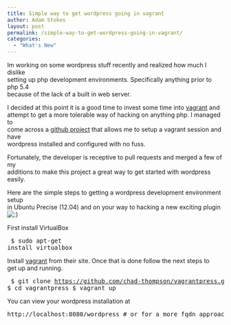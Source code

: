 ```yaml
---
title: Simple way to get wordpress going in vagrant
author: Adam Stokes
layout: post
permalink: /simple-way-to-get-wordpress-going-in-vagrant/
categories:
  - "What's New"
---
```

Im working on some wordpress stuff recently and realized how much I dislike  
setting up php development environments. Specifically anything prior to php 5.4  
because of the lack of a built in web server.

I decided at this point it is a good time to invest some time into <a href="http://vagrantup.com">vagrant</a> and  
attempt to get a more tolerable way of hacking on anything php. I managed to  
come across a <a href="https://github.com/chad-thompson/vagrantpress">github project</a> that allows me to setup a vagrant session and have  
wordpress installed and configured with no fuss.

Fortunately, the developer is receptive to pull requests and merged a few of my  
additions to make this project a great way to get started with wordpress  
easily.

Here are the simple steps to getting a wordpress development environment setup  
in Ubuntu Precise (12.04) and on your way to hacking a new exciting plugin <img src="http://i1.wp.com/astokes.org/wp-includes/images/smilies/icon_smile.gif?w=720" alt=":)" class="wp-smiley" data-recalc-dims="1" />

First install VirtualBox<pre class="prettyprint"> $ sudo apt-get install virtualbox </pre> 

Install <a href="http://vagrantup.com">vagrant</a> from their site. Once that is done follow the next steps to  
get up and running.<pre class="prettyprint"> $ git clone https://github.com/chad-thompson/vagrantpress.git $ cd vagrantpress $ vagrant up </pre> 

You can view your wordpress installation at <pre class="prettyprint"> http://localhost:8080/wordpress # or for a more fqdn approach http://lvh.me:8080/wordpress </pre>